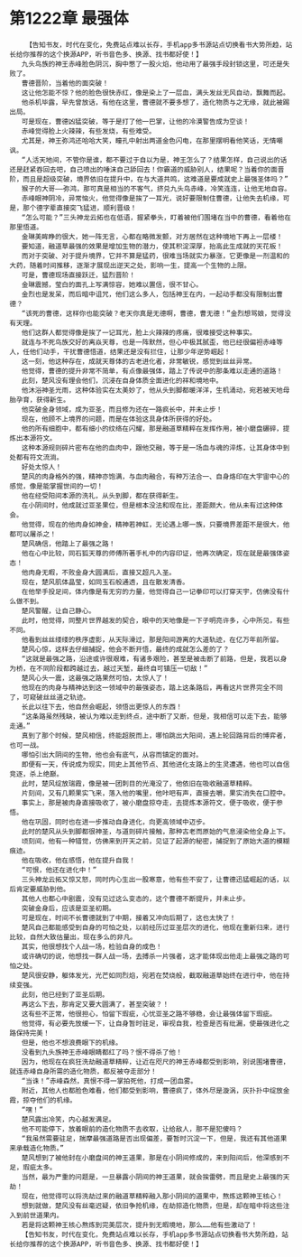 # 第1222章 最强体
        【告知书友，时代在变化，免费站点难以长存，手机app多书源站点切换看书大势所趋，站长给你推荐的这个换源APP，听书音色多、换源、找书都好使！】
       九头鸟族的神王赤峰脸色阴沉，胸中憋了一股火焰，他动用了最强手段封锁这里，可还是失败了。
       曹德晋阶，当着他的面突破！
       这让他怎能不惊？他的脸色很快赤红，像是染上了一层血，满头发丝无风自动，飘舞而起。
       他杀机毕露，早先曾放话，有他在这里，曹德就不要多想了，造化物质与之无缘，就此被踢出局。
       可是现在，曹德凶猛突破，等于是打了他一巴掌，让他的冷漠警告成为空谈！
       赤峰觉得脸上火辣辣，有些发烧，有些难受。
       尤其是，神王弥鸿还哈哈大笑，瞳孔中射出两道金色闪电，在那里摆明看他笑话，无情嘲讽。
       “人活天地间，不管你是谁，都不要过于自以为是，神王怎么了？结果怎样，自己说出的话还是赶紧吞回去吧，自己喷出的唾沫自己舔回去！你霸道的威胁别人，结果呢？当着你的面晋阶，而且是超级突破，境界依旧在提升中，在与大道共鸣，这难道是要成就史上最强圣体吗？”
       猴子的大哥——弥鸿，那可真是相当的不客气，挤兑九头鸟赤峰，冷笑连连，让他无地自容。
       赤峰眼神阴冷，异常恼火，他觉得像是挨了一耳光，说好要限制住曹德，让他失去机缘，可是，那个德字辈直接突飞猛进，顺利晋级！
       “怎么可能？”三头神龙云拓也在低语，握紧拳头，盯着被他们围堵在当中的曹德，看着他在那里悟道。
       金琳美眸睁的很大，她一阵无言，心都在略微发颤，对方居然在这种境地下再上一层楼！
       要知道，融道草最强的效果是增加生物的潜力，使其积淀深厚，抬高此生成就的天花板！
       而对于突破、对于提升境界，它并不算是猛药，很难当场就实力暴涨，它更像是一剂温和的大药，随着时间推移，逐渐才展现出逆天之处，影响一生，提高一个生物的上限。
       可是，曹德现场直接跃迁，猛烈晋阶！
       金琳震撼，莹白的面孔上写满惊容，她难以置信，很不甘心。
       金烈也是发呆，而后暗中诅咒，他们这么多人，包括神王在内，一起动手都没有限制出曹德？
       “该死的曹德，这样你也能突破？老天你真是无德啊，曹德，曹无德！”金烈想骂娘，觉得没有天理。
       他们这群人都觉得像是挨了一记耳光，脸上火辣辣的疼痛，很难接受这种事实。
       就连与不死鸟族交好的离焱天尊，也是一阵默然，但心中极其腻歪，他已经很偏袒赤峰等人，任他们动手，干扰曹德悟道，结果还是没有拦住，让那少年逆势崛起！
       这一刻，他这种存在，成就天尊体的古老进化者，非常敏锐，感觉到丝丝异常。
       他觉得，曹德的提升非常不简单，有点像最强体，踏上了传说中的那条难以走通的道路！
       此刻，楚风没有理会他们，沉浸在自身体质全面进化的祥和境地中。
       他沐浴神圣光雨，这种体验实在太美妙了，他从头到脚都暖洋洋，生机涌动，宛若被天地母胎孕育，获得新生。
       他突破金身领域，成为亚圣，而且修为还在一路疯长中，并未止步！
       现在，他顾不上境界的问题，而是在体验这具身体所获得的好处。
       他的所有细胞中，都有细小的纹络在闪耀，那是融道草精粹在发挥作用，被小磨盘碾碎，提炼出本源符文。
       这种本源规则碎片密布在他的血肉中，跟他交融，等于是一场血与魂的淬炼，让其身体中到处都有符文流淌。
       好处太惊人！
       楚风的肉身格外的强，精神亦饱满，与血肉融合，有种万法合一、自身烙印在大宇宙中心的感觉，像是能掌握世间的一切！
       他在经受阳间本源的洗礼，从头到脚，都在获得新生。
       在小阴间时，他成就过亚圣果位，但是根本没法和现在比，差距颇大，他从未有过这种体会。
       他觉得，现在的他肉身如神金，精神若神虹，无论遇上哪一族，只要境界差距不是很大，他都可以屠杀之！
       楚风确信，他踏上了最强之路！
       他在心中比较，同石狐天尊的师傅所著手札中的内容印证，他再次确定，现在就是最强体姿态！
       他肉身无暇，不败金身大圆满后，直接又超凡入圣。
       现在，楚风肌体晶莹，如同玉石般通透，且在散发清香。
       在他举手投足间，体内像是有无穷的力量，他觉得自己一记拳印可以打穿天宇，仿佛没有什么做不到。
       楚风警醒，让自己静心。
       此时，他觉得，同整片世界越发的契合，眼中的天地像是一下子明亮许多，心中所见，有些不同。
       他看到丝丝缕缕的秩序虚影，从天际滑过，那是阳间游离的大道轨迹，在亿万年前所留。
       楚风心惊，这样去仔细捕捉，他会不断开悟，最终的成就怎么差的了？
       “这就是最强之路，沿途或许很艰难，有诸多艰险，甚至是被击断了前路，但是，我若以身为桥，在不同阶段都跨越过去，越过天堑，最终自可镇压一切敌！”
       楚风心头一震，这最强之路果然可怕，太惊人了！
       他现在的肉身与精神达到这一领域中的最强姿态，踏上这条路后，再看这片世界完全不同了，可窥破丝丝道之轨迹。
       长此以往下去，他自然会崛起，领悟出更惊人的东西！
       “这条路虽然残缺，被认为难以走到终点，途中断了又断，但是，我相信可以走下去，能够走通。”
       真到了那个时候，楚风相信，终能超脱而上，哪怕跳出大阳间，遇上轮回路背后的博弈者，也可一战。
       哪怕引出大阴间的生物，他也会有底气，从容而镇定的面对。
       即便有一天，传说成为现实，同史上其他节点、其他进化支路上的生灵遭遇，他也可以自信竞逐，杀上绝巅。
       此时，楚风绽放瑞霞，像是被一团刺目的光淹没了，他依旧在吸收融道草精粹。
       片刻间，又有几颗果实飞来，落入他的嘴里，他咔吧有声，直接去嚼，果实消失在口腔中。
       事实上，那是被肉身直接吸收了，被小磨盘掠夺走，去提炼本源符文，便于吸收，便于参悟。
       他在巩固，同时也在进一步推动自身进化，向更高领域中迈步。
       此时的楚风从头到脚都很神圣，与道则碎片接触，那种古老而原始的气息浸染他全身上下。
       顷刻间，他有一种错觉，仿佛来到开天之前，见证了起源的秘密，捕捉到了原始大道的模糊痕迹。
       他在吸收，他在感悟，他在提升自我！
       “可恨，他还在进化中！”
       三头神龙云拓又惊又怒，同时内心生出一股寒意，他有些不安了，让曹德迅猛崛起的话，以后肯定要威胁到他。
       其他人也都心中剧震，没有见过这么变态的，这个曹德不断提升，并未止步。
       突破金身后，应该是亚圣初期。
       可是现在，时间不长曹德就到了中期，接着又冲向后期了，这也太快了！
       楚风自己都能感受到自身的可怕之处，以前经历过亚圣层次的进化，他现在重新归来，进行比较，自然大致估量出，现在多么的非凡。
       其实，他很想找个人战一场，检验自身的成色！
       或许确切的说，他想找一群人战一场，去搏杀一片强者，这才能体现出他走上最强之路的可怕之处。
       楚风很安静，躯体发光，光芒如同烈焰，宛若在焚烧般，截取融道草始终在进行中，他在持续变强。
       此刻，他已经到了亚圣后期。
       再这么下去，那肯定又要大圆满了，甚至突破？！
       这有些不正常，他很担心，怕留下瑕疵，心忧亚圣之路不够稳，会让最强体留下瑕疵。
       他觉得，有必要先放缓一下，让自身暂时驻足，审视自我，检查是否有纰漏，使最强进化之路保持完美！
       但是，他也不想浪费眼下的机缘。
       没看到九头族神王赤峰眼睛都红了吗？恨不得杀了他！
       因为，他现在在疯狂洗劫融道草精粹，让近在咫尺的神王赤峰都受到影响，别说围堵曹德，就连赤峰自身所需的造化物质，都反被夺走部分！
       “当诛！”赤峰森然，真恨不得一掌拍死他，打成一团血雾。
       附近，其他人也都脸色难看，他们都受到影响，曹德疯了，体外尽是漩涡，灰扑扑中绽放金霞，掠夺他们的机缘。
       “嘿！”
       楚风露出冷笑，内心越发满足。
       他不可能停下，放着眼前的造化物质不去收取，让给敌人，那不是犯傻吗？
       “我虽然需要驻足，揣摩最强道路是否出现偏差，要暂时沉淀一下，但是，我还有其他道果来承载造化物质。”
       楚风想到了被他封在小磨盘间的神王道果，那是在小阴间修成的，来到阳间后，他深感到不足，瑕疵太多。
       当然，最为严重的问题是，一旦暴露小阴间的神王道果，就会挨雷劈，而且是史上最强的天劫！
       现在，他觉得可以将洗劫过来的融道草精粹融入那小阴间的道果中，熬炼这颗神王核心！
       想到就做，楚风没有丝毫迟疑，依旧争抢机缘，在劫掠造化物质，但是，却在暗中将这些注入到前世道果内。
       若是将这颗神王核心熬炼到完美层次，提升到无暇境地，那么……他有些激动了！
       【告知书友，时代在变化，免费站点难以长存，手机app多书源站点切换看书大势所趋，站长给你推荐的这个换源APP，听书音色多、换源、找书都好使！】